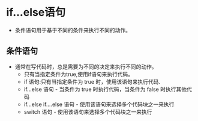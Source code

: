 # if...else语句

- 条件语句用于基于不同的条件来执行不同的动作。

## 条件语句

- 通常在写代码时，总是需要为不同的决定来执行不同的动作。
  - 只有当指定条件为true,使用if语句来执行代码。
  - if 语句:只有当指定条件为 true 时，使用该语句来执行代码.
  - if...else 语句 - 当条件为 true 时执行代码，当条件为 false 时执行其他代码
  - if...else if....else 语句 - 使用该语句来选择多个代码块之一来执行
  - switch 语句 - 使用该语句来选择多个代码块之一来执行
